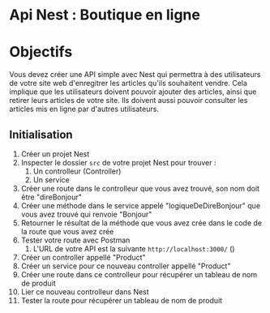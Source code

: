 # Api Nest : Boutique en ligne

# Objectifs

Vous devez créer une API simple avec Nest qui permettra à des utilisateurs de votre site web d'enregitrer les articles qu'ils souhaitent vendre. Cela implique que les utilisateurs doivent pouvoir ajouter des articles, ainsi que retirer leurs articles de votre site. Ils doivent aussi pouvoir consulter les articles mis en ligne par d'autres utilisateurs.

## Initialisation

1. Créer un projet Nest
2. Inspecter le dossier `src` de votre projet Nest pour trouver :
   1. Un controlleur (Controller)
   2. Un service
3. Créer une route dans le controlleur que vous avez trouvé, son nom doit être "direBonjour"
4. Créer une méthode dans le service appelé "logiqueDeDireBonjour" que vous avez trouvé qui renvoie "Bonjour"
5. Retourner le résultat de la méthode que vous avez crée dans le code de la route que vous avez crée
6. Tester votre route avec Postman
   1. L'URL de votre API est la suivante `http://localhost:3000/` (<a target="_blank" href="http://localhost:3000/"></a>)
7. Créer un controller appellé "Product"
8. Créer un service pour ce nouveau controller appellé "Product"
9. Créer une route dans ce controlleur pour récupérer un tableau de nom de produit
10. Lier ce nouveau controlleur dans Nest
11. Tester la route pour récupérer un tableau de nom de produit
